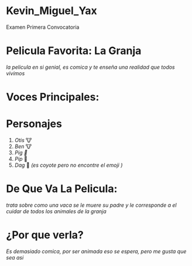 # Kevin_Miguel_Yax
 Examen Primera Convocatoria

# Pelicula Favorita: La Granja
*la pelicula en si genial, es comica y te enseña una realidad que todos vivimos*

# Voces Principales:

# Personajes
1. *Otis* :cow:
2. *Ben*  :cow:
3. *Pig :pig2:*
4. *Pip* :rat:
5. *Dag* :wolf: *(es coyote pero no encontre el emoji )*

# De Que Va La Pelicula:
*trata sobre como una vaca se le muere su padre y le corresponde a el cuidar de todos los animales de la granja*

# ¿Por que verla?
*Es demasiado comica, por ser animada eso se espera, pero me gusta que sea asi*